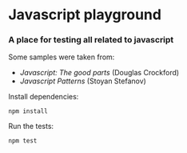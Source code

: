 # Javascript playground
### A place for testing all related to javascript

Some samples were taken from:
- *Javascript: The good parts* (Douglas Crockford)
- *Javascript Patterns* (Stoyan Stefanov)

Install dependencies:
```
npm install
```

Run the tests:
```
npm test
```
